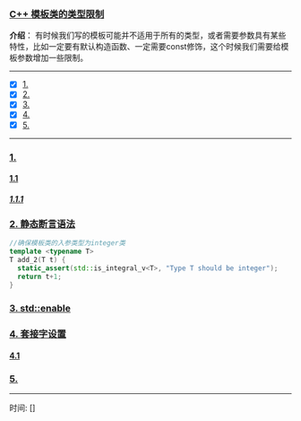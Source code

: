 ### [C++ 模板类的类型限制](#)
 **介绍**： 有时候我们写的模板可能并不适用于所有的类型，或者需要参数具有某些特性，比如一定要有默认构造函数、一定需要const修饰，这个时候我们需要给模板参数增加一些限制。

-----

- [x] [1. ](#1-)
- [x] [2. ](#2-)
- [x] [3. ](#3-)
- [x] [4. ](#4-)
- [x] [5. ](#5-)

-----

### [1. ](#)

#### [1.1](#)

##### [1.1.1 ](#)

### [2. 静态断言语法](#) 

```cpp
//确保模板类的入参类型为integer类
template <typename T>
T add_2(T t) {
  static_assert(std::is_integral_v<T>, "Type T should be integer");
  return t+1;
}
```
### [3. std::enable](#) 

### [4. 套接字设置](#)

#### [4.1 ](#)


### [5.](#) 

-----
时间: [] 